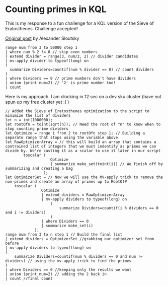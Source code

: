 # Counting primes in KQL
This is my response to a fun challenge for a KQL version of the Sieve of Eratosthenes. Challenge accepted!

[Original post](https://www.linkedin.com/posts/sloutsky_azure-data-explorer-activity-6914950553500291072-iQuu?utm_source=linkedin_share&utm_medium=member_desktop_web) by Alexander Sloutsky
``` kusto
range num from 3 to 50000 step 1 
| where num % 2 != 0 // skip even numbers
| extend divider = range(3, num/2, 2) // divider candidates
| mv-apply divider to typeof(long) on
(
  summarize Dividers=countif(num % divider == 0) // count dividers
)
| where Dividers == 0 // prime numbers don't have dividers
| union (print num=2) // '2' is prime number too!
| count
``` 

Here is my approach. I am clocking in 12 sec on a dev sku cluster (have not spun up my free cluster yet :( )

``` kusto
// Added the Sieve of Eratosthenes optimization to the script to minimize the list of dividers
let n = int(1000000);
let rootOfn = toint(sqrt(n)); // Need the root of "n" to know when to stop counting prime dividers
let Optimize = range i from 2 to rootOfn step 1; // Building a separate range that stops using the variable above
let RawOptimizerArray = // this will build an array that contains a contrained list of integers that we must indentify as primes we can divide by. We're casting it as a scalar to use it later in our script 
        toscalar (
                    Optimize
                    | summarize make_set(toint(i)) // We finish off by summarizing and creating a bag
                 );
let OptimizerSet = // Now we will use the MV-apply trick to remove the non-primes and create an array of primes up to RootOfP
    toscalar (
                Optimize
                | extend dividers = RawOptimizerArray
                | mv-apply dividers to typeof(long) on
                    (
                        summarize Dividers=countif(i % dividers == 0 and i != dividers)
                    )
                | where Dividers == 0
                | summarize make_set(i) 
             );
range num from 3 to n step 1 // Build the final list
| extend dividers = OptimizerSet //grabbing our optimizer set from before
| mv-apply dividers to typeof(long) on
(
    summarize Dividers=countif(num % dividers == 0 and num != dividers) // using the mv-apply trick to find the primes
)
| where Dividers == 0 //keeping only the results we want
| union (print num=2) // adding the 2 back in
| count //final count
``` 
